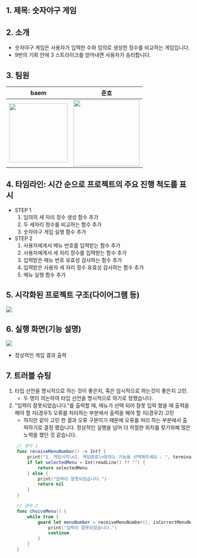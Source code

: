 ## 1. 제목: 숫자야구 게임

## 2. 소개
* 숫자야구 게임은 사용자가 입력한 수와 임의로 생성한 정수를 비교하는 게임입니다.
* 9번의 기회 안에 3 스트라이크를 얻어내면 사용자가 승리합니다.

## 3. 팀원
| baem | 준호 |
| -------- | -------- |
| <img width="160px" src="https://cdn.discordapp.com/attachments/1007898491630145587/1010091194807750716/11.png">| <img width="180px" src="https://media.discordapp.net/attachments/1007898491630145587/1010092142464614500/unknown.png">|

## 4. 타임라인: 시간 순으로 프로젝트의 주요 진행 척도를 표시
* STEP 1
    1. 임의의 세 자리 정수 생성 함수 추가
    2. 두 세자리 정수를 비교하는 함수 추가
    3. 숫자야구 게임 실행 함수 추가
* STEP 2
    1. 사용자에게서 메뉴 번호를 입력받는 함수 추가
    2. 사용자에게서 세 자리 정수를 입력받는 함수 추가
    3. 입력받은 메뉴 번호 유효성 검사하는 함수 추가
    4. 입력받은 사용자 세 자리 정수 유효성 검사하는 함수 추가
    5. 메뉴 실행 함수 추가  

## 5. 시각화된 프로젝트 구조(다이어그램 등)
<img src = "https://user-images.githubusercontent.com/77507952/185007293-69d15b81-d05e-4b90-ad40-b012bc412970.png">

## 6. 실행 화면(기능 설명)
<img src = "https://media.discordapp.net/attachments/1007898491630145587/1010086645313318992/2022-08-19_16.23.21.png?width=546&height=919">
    
* 정상적인 게임 결과 출력

## 7. 트러블 슈팅
1. 타입 선언을 명시적으로 하는 것이 좋은지, 혹은 암시적으로 하는것이 좋은지 고민.
    - 두 명이 의논하여 타입 선언을 명시적으로 하기로 정했습니다.
2. "입력이 잘못되었습니다."를 출력할 때, 메뉴가 선택 되어 잘못 입력 했을 때 출력을 해야 할 지(경우1) 오류를 처리하는 부분에서 출력을 해야 할 지(경우2) 고민
    - 하지만 같이 고민 한 결과 오류 구문이기 때문에 오류를 처리 하는 부분에서 출력하기로 결정 했습니다. 정상적인 실행을 넘어 더 적절한 위치를 찾기위해 많은 노력을 했던 것 같습니다.
~~~swift
    // 경우 1
    func receiveMenuNumber() -> Int? {
        print("1. 게임시작\n2. 게임종료\n원하는 기능을 선택해주세요 : ", terminator: "")
        if let selectedMenu = Int(readLine() ?? "") {
            return selectedMenu
        } else {
            print("입력이 잘못되었습니다.")
            return nil
        }
    }

    // 경우 2
    func choiceMenu() {
        while true {
            guard let menuNumber = receiveMenuNumber(), isCorrectMenuNumber(menuNumber) else {
                print("입력이 잘못되었습니다.")
                continue
            }
        }
    }
~~~
